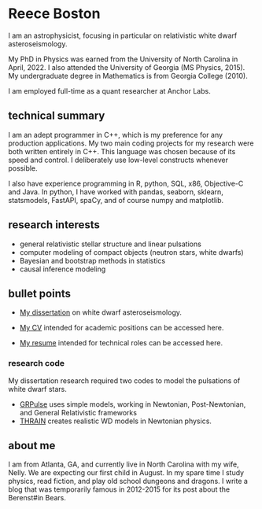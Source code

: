 # Reece Boston

I am an astrophysicist, focusing in particular on relativistic white dwarf asteroseismology.

My PhD in Physics was earned from the University of North Carolina in April, 2022.  I also attended the University of Georgia (MS Physics, 2015).  My undergraduate degree in Mathematics is from Georgia College (2010).

I am employed full-time as a quant researcher at Anchor Labs.

## technical summary

I am an adept programmer in C++, which is my preference for any production applications.  My two main coding projects for my research were both written entirely in C++.  This language was chosen because of its speed and control.  I deliberately use low-level constructs whenever possible.

I also have experience programming in R, python, SQL, x86, Objective-C and Java.  In python, I have worked with pandas, seaborn, sklearn, statsmodels, FastAPI, spaCy, and of course numpy and matplotlib.

## research interests

- general relativistic stellar structure and linear pulsations
- computer modeling of compact objects (neutron stars, white dwarfs)
- Bayesian and bootstrap methods in statistics
- causal inference modeling

## bullet points

- [My dissertation](https://cdr.lib.unc.edu/concern/dissertations/jw827n44n?locale=en) on white dwarf asteroseismology.

- [My CV](https://github.com/rboston628/rboston628/blob/master/BostonReeceCV2022.pdf) intended for academic positions can be accessed here.

- [My resume](https://github.com/rboston628/rboston628/blob/master/rboston_resume.pdf) intended for technical roles can be accessed here.

### research code

My dissertation research required two codes to model the pulsations of white dwarf stars.

- [GRPulse](https://github.com/rboston628/GRPulse) uses simple models, working in Newtonian, Post-Newtonian, and General Relativistic frameworks
- [THRAIN](https://github.com/rboston628/THRAIN) creates realistic WD models in Newtonian physics.

## about me

I am from Atlanta, GA, and currently live in North Carolina with my wife, Nelly.  We are expecting our first child in August.  In my spare time I study physics, read fiction, and play old school dungeons and dragons.  I write a blog that was temporarily famous in 2012-2015 for its post about the Berenst#in Bears.


